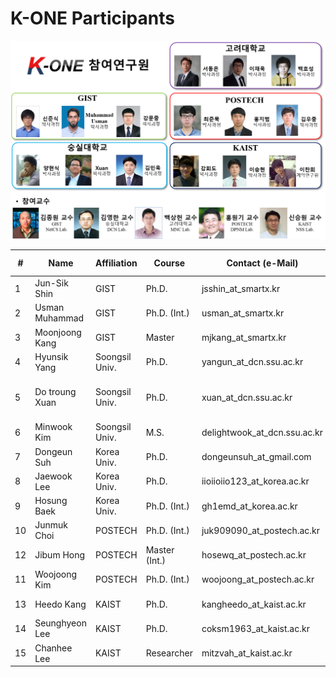 # K-ONE Participants

![new participants](https://github.com/K-OpenNet/K-ONE/blob/master/WWW/images/%5B180321%5DK-ONE_Consortium_Members.png)


\# | Name      | Affiliation | Course | Contact (e-Mail) | Developed S/W | Period
----|----------|------------|--------|---------|---------------|-------
1| Jun-Sik Shin | GIST | Ph.D. | jsshin_at_smartx.kr  | [OpenStack-OvN](https://github.com/K-OpenNet/OpenStack-OvN) | 15.06-Current
2| Usman Muhammad | GIST | Ph.D. (Int.) | usman_at_smartx.kr | [OpenStack-MultiView](https://github.com/K-OpenNet/OpenStack-MultiView) | 16.06-Current
3| Moonjoong Kang | GIST | Master | mjkang_at_smartx.kr | [OpenStack-MNA](https://github.com/K-OpenNet/OpenStack-Multisite-Networking-Automation) | 17.07-Current
4| Hyunsik Yang | Soongsil Univ. | Ph.D.| yangun_at_dcn.ssu.ac.kr |[OPNFV-portscanning](https://github.com/K-OpenNet/OPNFV-portscanning)| 15.06-Current 
5| Do troung Xuan | Soongsil Univ. | Ph.D. | xuan_at_dcn.ssu.ac.kr | [OPNFV-Cluster](https://github.com/K-OpenNet/OPNFV-Cluster) | 15.06-16.06, 17.02-Current 
6| Minwook Kim | Soongsil Univ. | M.S. | delightwook_at_dcn.ssu.ac.kr | [OPNFV-Alarm](https://github.com/K-OpenNet/OPNFV-Alarm) | 17.07-Current 
7| Dongeun Suh | Korea Univ. | Ph.D. | dongeunsuh_at_gmail.com | [OPNFV-ODL-SFC](https://github.com/K-OpenNet/OPNFV-ODL-SFC) | 15.06-Current 
8| Jaewook Lee | Korea Univ. | Ph.D. | iioiioiio123_at_korea.ac.kr | [OPNFV-ODL-SFC](https://github.com/K-OpenNet/OPNFV-ODL-SFC) | 15.06-Current 
9| Hosung Baek| Korea Univ. | Ph.D. (Int.) | gh1emd_at_korea.ac.kr | [OPNFV-ODL-SFC](https://github.com/K-OpenNet/OPNFV-ODL-SFC) | 15.06-Current
10| Junmuk Choi | POSTECH | Ph.D. (Int.) | juk909090_at_postech.ac.kr | [ONOS-LISP-RTR](https://github.com/K-OpenNet/ONOS-LISP-RTR) | 16.06-Current 
12| Jibum Hong | POSTECH | Master (Int.) | hosewq_at_postech.ac.kr | [ONOS-LIST-RTR](https://github.com/K-OpenNet/ONOS-LISP-RTR) |15.06-17.07 
11| Woojoong Kim | POSTECH | Ph.D. (Int.) | woojoong_at_postech.ac.kr | [ONOS-MAS-Man](https://github.com/K-OpenNet/ONOS-MAS-Man) |15.06-Current 
13| Heedo Kang | KAIST | Ph.D. | kangheedo_at_kaist.ac.kr | [ONOS-SSM](https://gerrit.onosproject.org/#/q/Heedo+Kang) | 16.01-Current 
14| Seunghyeon Lee | KAIST | Ph.D. | coksm1963_at_kaist.ac.kr | [ONOS-SMoV](https://github.com/K-OpenNet/ONOS-SMoV) | 15.06-Current 
15| Chanhee Lee | KAIST | Researcher | mitzvah_at_kaist.ac.kr | [ONOS-SMoV](https://github.com/K-OpenNet/ONOS-SMoV) | 17.01-Current 
